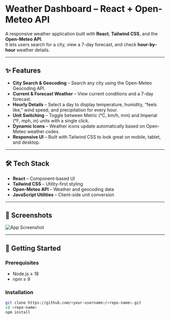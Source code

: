 # Weather Dashboard – React + Open-Meteo API

A responsive weather application built with **React**, **Tailwind CSS**, and the **Open-Meteo API**.  
It lets users search for a city, view a 7-day forecast, and check **hour-by-hour** weather details.

---

## ✨ Features
- **City Search & Geocoding** – Search any city using the Open-Meteo Geocoding API.
- **Current & Forecast Weather** – View current conditions and a 7-day forecast.
- **Hourly Details** – Select a day to display temperature, humidity, “feels like,” wind speed, and precipitation for every hour.
- **Unit Switching** – Toggle between Metric (°C, km/h, mm) and Imperial (°F, mph, in) units with a single click.
- **Dynamic Icons** – Weather icons update automatically based on Open-Meteo weather codes.
- **Responsive UI** – Built with Tailwind CSS to look great on mobile, tablet, and desktop.

---

## 🛠 Tech Stack
- **React** – Component-based UI
- **Tailwind CSS** – Utility-first styling
- **Open-Meteo API** – Weather and geocoding data
- **JavaScript Utilities** – Client-side unit conversion

---

## 📸 Screenshots
<!-- Add project screenshots here -->
![App Screenshot](./screenshots/homepage.png)

---

## 🚀 Getting Started

### Prerequisites
- Node.js ≥ 18
- npm ≥ 9

### Installation
```bash
git clone https://github.com/<your-username>/<repo-name>.git
cd <repo-name>
npm install
